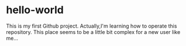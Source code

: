 # hello-world
This is my first Github project.
Actually,I'm learning how to operate this repository.
This place seems to be a little bit complex for a new user like me...
